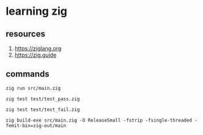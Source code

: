 # learning zig

## resources

1. https://ziglang.org
2. https://zig.guide

## commands

```
zig run src/main.zig
```
```
zig test test/test_pass.zig
```
```
zig test test/test_fail.zig
```
```
zig build-exe src/main.zig -O ReleaseSmall -fstrip -fsingle-threaded -femit-bin=zig-out/main
```
